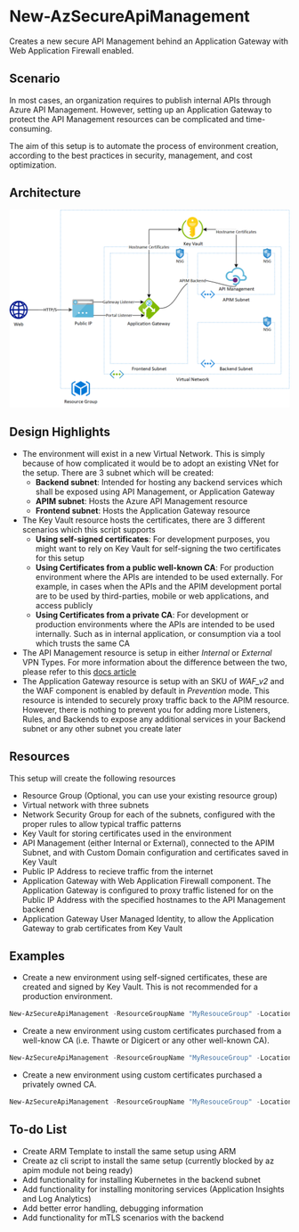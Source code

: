 # New-AzSecureApiManagement

Creates a new secure API Management behind an Application Gateway with Web Application Firewall enabled.

## Scenario

In most cases, an organization requires to publish internal APIs through Azure API Management. However, setting up an Application Gateway to protect the API Management resources can be complicated and time-consuming.

The aim of this setup is to automate the process of environment creation, according to the best practices in security, management, and cost optimization.

## Architecture

![Basic Architecture](/Images/SecureMicroservices.png)

## Design Highlights

* The environment will exist in a new Virtual Network. This is simply because of how complicated it would be to adopt an existing VNet for the setup. There are 3 subnet which will be created:
  * **Backend subnet**: Intended for hosting any backend services which shall be exposed using API Management, or Application Gateway
  * **APIM subnet**: Hosts the Azure API Management resource
  * **Frontend subnet**: Hosts the Application Gateway resource
* The Key Vault resource hosts the certificates, there are 3 different scenarios which this script supports
  * **Using self-signed certificates**: For development purposes, you might want to rely on Key Vault for self-signing the two certificates for this setup
  * **Using Certificates from a public well-known CA**: For production environment where the APIs are intended to be used externally. For example, in cases when the APIs and the APIM development portal are to be used by third-parties, mobile or web applications, and access publicly
  * **Using Certificates from a private CA**: For development or production environments where the APIs are intended to be used internally. Such as in internal application, or consumption via a tool which trusts the same CA
* The API Management resource is setup in either *Internal* or *External* VPN Types. For more information about the difference between the two, please refer to this [docs article](https://docs.microsoft.com/en-us/azure/api-management/api-management-using-with-internal-vnet)
* The Application Gateway resource is setup with an SKU of *WAF_v2* and the WAF component is enabled by default in *Prevention* mode. This resource is intended to securely proxy traffic back to the APIM resource. However, there is nothing to prevent you for adding more Listeners, Rules, and Backends to expose any additional services in your Backend subnet or any other subnet you create later

## Resources

This setup will create the following resources

* Resource Group (Optional, you can use your existing resource group)
* Virtual network with three subnets
* Network Security Group for each of the subnets, configured with the proper rules to allow typical traffic patterns
* Key Vault for storing certificates used in the environment
* API Management (either Internal or External), connected to the APIM Subnet, and with Custom Domain configuration and certificates saved in Key Vault
* Public IP Address to recieve traffic from the internet
* Application Gateway with Web Application Firewall component. The Application Gateway is configured to proxy traffic listened for on the Public IP Address with the specified hostnames to the API Management backend
* Application Gateway User Managed Identity, to allow the Application Gateway to grab certificates from Key Vault

## Examples

* Create a new environment using self-signed certificates, these are created and signed by Key Vault. This is not recommended for a production environment.

```powershell
New-AzSecureApiManagement -ResourceGroupName "MyResouceGroup" -Location "WestEurope" -EnvironmentName "MyNewEnvironment" -VirtualNetworkCidr "10.0.1.0/23" -BackendSubnetCidr "10.0.1.0/24" -FrontendSubnetCidr "10.0.2.0/26" -ApimSubnetCidr "10.0.2.64/26" -ApimOrganizationName "MyOrganization" -ApimOrganizationEmail "myorg@email.com" -ApimSku "Developer" -ApimVpnType "Internal" -UseSelfSignedCertificates -ApimGatewayHostname "api.contoso.net" -ApimPortalHostname "portal.contoso.net" -IsWellKnownCA
```

* Create a new environment using custom certificates purchased from a well-know CA (i.e. Thawte or Digicert or any other well-known CA).

```powershell
New-AzSecureApiManagement -ResourceGroupName "MyResouceGroup" -Location "WestEurope" -EnvironmentName "MyNewEnvironment" -VirtualNetworkCidr "10.0.1.0/23" -BackendSubnetCidr "10.0.1.0/24" -FrontendSubnetCidr "10.0.2.0/26" -ApimSubnetCidr "10.0.2.64/26" -ApimOrganizationName "MyOrganization" -ApimOrganizationEmail "myorg@email.com" -ApimSku "Developer" -ApimVpnType "External" -ApimGatewayHostname "api.contoso.net" -ApimPortalHostname "portal.contoso.net" -IsWellKnownCA -GatewayCertificate "gatewaycertificate.pfx" -GatewayCertificatePassword (ConvertTo-SecureString -AsPlainText -String "certpassword") -PortalCertificate "portalcertificate.pfx" -PortalCertificatePassword (ConvertTo-SecureString -AsPlainText -String "certpassword")
```

* Create a new environment using custom certificates purchased a privately owned CA.

```powershell
New-AzSecureApiManagement -ResourceGroupName "MyResouceGroup" -Location "WestEurope" -EnvironmentName "MyNewEnvironment" -VirtualNetworkCidr "10.0.1.0/23" -BackendSubnetCidr "10.0.1.0/24" -FrontendSubnetCidr "10.0.2.0/26" -ApimSubnetCidr "10.0.2.64/26" -ApimOrganizationName "MyOrganization" -ApimOrganizationEmail "myorg@email.com" -ApimSku "Developer" -ApimVpnType "Internal" -ApimGatewayHostname "api.contoso.net" -ApimPortalHostname "portal.contoso.net" -CACertificate "cacert.cer" -GatewayCertificate "gatewaycertificate.pfx" -GatewayCertificatePassword (ConvertTo-SecureString -AsPlainText -String "certpassword") -PortalCertificate "portalcertificate.pfx" -PortalCertificatePassword (ConvertTo-SecureString -AsPlainText -String "certpassword")
```

## To-do List

* Create ARM Template to install the same setup using ARM
* Create az cli script to install the same setup (currently blocked by az apim module not being ready)
* Add functionality for installing Kubernetes in the backend subnet
* Add functionality for installing monitoring services (Application Insights and Log Analytics)
* Add better error handling, debugging information
* Add functionality for mTLS scenarios with the backend

